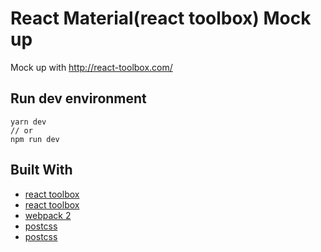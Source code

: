 # React Material(react toolbox) Mock up

 Mock up with http://react-toolbox.com/

## Run dev environment

 ```
 yarn dev
 // or
 npm run dev
 ```

## Built With

* [react toolbox](https://facebook.github.io/react/)
* [react toolbox](http://react-toolbox.com/)
* [webpack 2](https://webpack.js.org/)
* [postcss](http://postcss.org/)
* [postcss](https://babeljs.io/)
